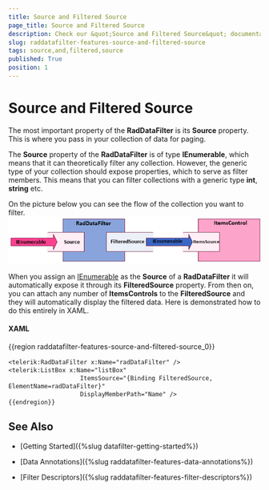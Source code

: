 ```yaml
---
title: Source and Filtered Source
page_title: Source and Filtered Source
description: Check our &quot;Source and Filtered Source&quot; documentation article for the RadDataFilter WPF control.
slug: raddatafilter-features-source-and-filtered-source
tags: source,and,filtered,source
published: True
position: 1
---
```


# Source and Filtered Source


The most important property of the __RadDataFilter__ is its __Source__ property. This is where you pass in your collection of data for paging.

The __Source__ property of the __RadDataFilter__ is of type __IEnumerable__, which means that it can theoretically filter any collection. However, the generic type of your collection should expose properties, which to serve as filter members. This means that you can filter collections with a generic type __int__, __string__ etc.

On the picture below you can see the flow of the collection you want to filter.
  ![](images/RadDataFilter_Features_SourceAndFiltertedSource_01.png)

When you assign an [IEnumerable](http://msdn.microsoft.com/en-us/library/system.collections.ienumerable.aspx) as the __Source__ of a __RadDataFilter__ it will automatically expose it through its __FilteredSource__ property. From then on, you can attach any number of __ItemsControls__ to the __FilteredSource__ and they will automatically display the filtered data. Here is demonstrated how to do this entirely in XAML.

#### __XAML__

{{region raddatafilter-features-source-and-filtered-source_0}}

	<telerik:RadDataFilter x:Name="radDataFilter" />
	<telerik:ListBox x:Name="listBox"
	                    ItemsSource="{Binding FilteredSource, ElementName=radDataFilter}"
	                    DisplayMemberPath="Name" />
	{{endregion}}



## See Also

 * [Getting Started]({%slug datafilter-getting-started%})

 * [Data Annotations]({%slug raddatafilter-features-data-annotations%})

 * [Filter Descriptors]({%slug raddatafilter-features-filter-descriptors%})
